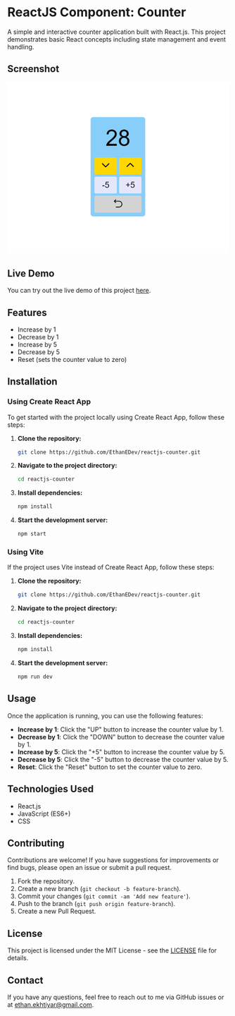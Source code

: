 # ReactJS Component: Counter

A simple and interactive counter application built with React.js. This project demonstrates basic React concepts including state management and event handling.

## Screenshot

![Counter Screenshot](./screenshot.png)  <!-- Replace with the path to your screenshot image -->

## Live Demo

You can try out the live demo of this project [here](https://reactjs-counter.vercel.app/).

## Features

- Increase by 1
- Decrease by 1
- Increase by 5
- Decrease by 5
- Reset (sets the counter value to zero)

## Installation

### Using Create React App

To get started with the project locally using Create React App, follow these steps:

1. **Clone the repository:**

    ```bash
    git clone https://github.com/EthanEDev/reactjs-counter.git
    ```

2. **Navigate to the project directory:**

    ```bash
    cd reactjs-counter
    ```

3. **Install dependencies:**

    ```bash
    npm install
    ```

4. **Start the development server:**

    ```bash
    npm start
    ```

### Using Vite

If the project uses Vite instead of Create React App, follow these steps:

1. **Clone the repository:**

    ```bash
    git clone https://github.com/EthanEDev/reactjs-counter.git
    ```

2. **Navigate to the project directory:**

    ```bash
    cd reactjs-counter
    ```

3. **Install dependencies:**

    ```bash
    npm install
    ```

4. **Start the development server:**

    ```bash
    npm run dev
    ```

## Usage

Once the application is running, you can use the following features:

- **Increase by 1**: Click the "UP" button to increase the counter value by 1.
- **Decrease by 1**: Click the "DOWN" button to decrease the counter value by 1.
- **Increase by 5**: Click the "+5" button to increase the counter value by 5.
- **Decrease by 5**: Click the "-5" button to decrease the counter value by 5.
- **Reset**: Click the "Reset" button to set the counter value to zero.

## Technologies Used

- React.js
- JavaScript (ES6+)
- CSS

## Contributing

Contributions are welcome! If you have suggestions for improvements or find bugs, please open an issue or submit a pull request.

1. Fork the repository.
2. Create a new branch (`git checkout -b feature-branch`).
3. Commit your changes (`git commit -am 'Add new feature'`).
4. Push to the branch (`git push origin feature-branch`).
5. Create a new Pull Request.

## License

This project is licensed under the MIT License - see the [LICENSE](LICENSE) file for details.

## Contact

If you have any questions, feel free to reach out to me via GitHub issues or at [ethan.ekhtiyar@gmail.com](mailto:ethan.ekhtiyar@gmail.com).
